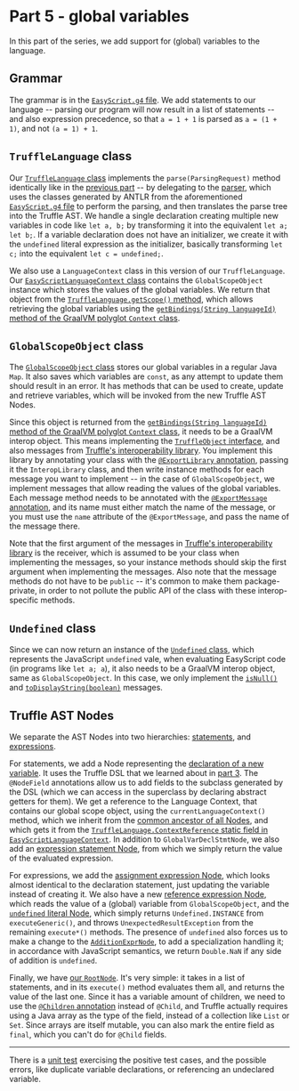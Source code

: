 # Part 5 - global variables

In this part of the series,
we add support for (global) variables to the language.

## Grammar

The grammar is in the [`EasyScript.g4` file](src/main/antlr/com/endoflineblog/truffle/part_05/EasyScript.g4).
We add statements to our language --
parsing our program will now result in a list of statements --
and also expression precedence,
so that `a = 1 + 1` is parsed as `a = (1 + 1)`,
and not `(a = 1) + 1`.

## `TruffleLanguage` class

Our [`TruffleLanguage` class](src/main/java/com/endoflineblog/truffle/part_05/EasyScriptTruffleLanguage.java)
implements the `parse(ParsingRequest)` method identically like in the
[previous part](../part-04/src/main/java/com/endoflineblog/truffle/part_04/EasyScriptTruffleLanguage.java) --
by delegating to the [parser](src/main/java/com/endoflineblog/truffle/part_05/EasyScriptTruffleParser.java),
which uses the classes generated by ANTLR from the aforementioned
[`EasyScript.g4` file](src/main/antlr/com/endoflineblog/truffle/part_05/EasyScript.g4)
to perform the parsing, and then translates the parse tree into the Truffle AST.
We handle a single declaration creating multiple new variables in code like
`let a, b;` by transforming it into the equivalent `let a; let b;`.
If a variable declaration does not have an initializer,
we create it with the `undefined` literal expression as the initializer,
basically transforming `let c;` into the equivalent `let c = undefined;`.

We also use a `LanguageContext` class in this version of our `TruffleLanguage`.
Our [`EasyScriptLanguageContext` class](src/main/java/com/endoflineblog/truffle/part_05/EasyScriptLanguageContext.java)
contains the `GlobalScopeObject` instance which stores the values of the global variables.
We return that object from the
[`TruffleLanguage.getScope()` method](https://www.graalvm.org/truffle/javadoc/com/oracle/truffle/api/TruffleLanguage.html#getScope-C-),
which allows retrieving the global variables using the
[`getBindings(String languageId)` method of the GraalVM polyglot `Context` class](https://www.graalvm.org/truffle/javadoc/org/graalvm/polyglot/Context.html#getBindings-java.lang.String-).

## `GlobalScopeObject` class

The [`GlobalScopeObject` class](src/main/java/com/endoflineblog/truffle/part_05/runtime/GlobalScopeObject.java)
stores our global variables in a regular Java `Map`.
It also saves which variables are `const`,
as any attempt to update them should result in an error.
It has methods that can be used to create, update and retrieve variables,
which will be invoked from the new Truffle AST Nodes.

Since this object is returned from the
[`getBindings(String languageId)` method of the GraalVM polyglot `Context` class](https://www.graalvm.org/truffle/javadoc/org/graalvm/polyglot/Context.html#getBindings-java.lang.String-),
it needs to be a GraalVM interop object.
This means implementing the
[`TruffleObject` interface](https://www.graalvm.org/truffle/javadoc/com/oracle/truffle/api/interop/TruffleObject.html),
and also messages from
[Truffle's interoperability library](https://www.graalvm.org/truffle/javadoc/com/oracle/truffle/api/interop/InteropLibrary.html).
You implement this library by annotating your class with the
[`@ExportLibrary` annotation](https://www.graalvm.org/truffle/javadoc/com/oracle/truffle/api/library/ExportLibrary.html),
passing it the `InteropLibrary` class,
and then write instance methods for each message you want to implement --
in the case of `GlobalScopeObject`,
we implement messages that allow reading the values of the global variables.
Each message method needs to be annotated with the
[`@ExportMessage` annotation](https://www.graalvm.org/truffle/javadoc/com/oracle/truffle/api/library/ExportMessage.html),
and its name must either match the name of the message,
or you must use the `name` attribute of the `@ExportMessage`,
and pass the name of the message there.

Note that the first argument of the messages in
[Truffle's interoperability library](https://www.graalvm.org/truffle/javadoc/com/oracle/truffle/api/interop/InteropLibrary.html)
is the receiver,
which is assumed to be your class when implementing the messages,
so your instance methods should skip the first argument when implementing the messages.
Also note that the message methods do not have to be `public` --
it's common to make them package-private,
in order to not pollute the public API of the class with these interop-specific methods.

## `Undefined` class

Since we can now return an instance of the
[`Undefined` class](src/main/java/com/endoflineblog/truffle/part_05/runtime/Undefined.java),
which represents the JavaScript `undefined` vale,
when evaluating EasyScript code
(in programs like `let a; a`),
it also needs to be a GraalVM interop object,
same as `GlobalScopeObject`.
In this case, we only implement the
[`isNull()`](https://www.graalvm.org/truffle/javadoc/com/oracle/truffle/api/interop/InteropLibrary.html#isNull-java.lang.Object-)
and
[`toDisplayString(boolean)`](https://www.graalvm.org/truffle/javadoc/com/oracle/truffle/api/interop/InteropLibrary.html#toDisplayString-java.lang.Object-boolean-)
messages.

## Truffle AST Nodes

We separate the AST Nodes into two hierarchies:
[statements](src/main/java/com/endoflineblog/truffle/part_05/nodes/stmts/EasyScriptStmtNode.java),
and [expressions](src/main/java/com/endoflineblog/truffle/part_05/nodes/exprs/EasyScriptExprNode.java).

For statements, we add a Node representing the
[declaration of a new variable](src/main/java/com/endoflineblog/truffle/part_05/nodes/stmts/GlobalVarDeclStmtNode.java).
It uses the Truffle DSL that we learned about in
[part 3](../part-03/ReadMe.md).
The `@NodeField` annotations allow us to add fields to the subclass generated by the DSL
(which we can access in the superclass by declaring abstract getters for them).
We get a reference to the Language Context,
that contains our global scope object,
using the `currentLanguageContext()` method,
which we inherit from the
[common ancestor of all Nodes](src/main/java/com/endoflineblog/truffle/part_05/nodes/EasyScriptNode.java),
and which gets it from the
[`TruffleLanguage.ContextReference` static field in `EasyScriptLanguageContext`](src/main/java/com/endoflineblog/truffle/part_05/EasyScriptLanguageContext.java).
In addition to `GlobalVarDeclStmtNode`,
we also add an
[expression statement Node](src/main/java/com/endoflineblog/truffle/part_05/nodes/stmts/ExprStmtNode.java),
from which we simply return the value of the evaluated expression.

For expressions, we add the
[assignment expression Node](src/main/java/com/endoflineblog/truffle/part_05/nodes/exprs/GlobalVarAssignmentExprNode.java),
which looks almost identical to the declaration statement,
just updating the variable instead of creating it.
We also have a new
[reference expression Node](src/main/java/com/endoflineblog/truffle/part_05/nodes/exprs/GlobalVarReferenceExprNode.java),
which reads the value of a (global) variable from `GlobalScopeObject`,
and the
[`undefined` literal Node](src/main/java/com/endoflineblog/truffle/part_05/nodes/exprs/UndefinedLiteralExprNode.java),
which simply returns `Undefined.INSTANCE` from `executeGeneric()`,
and throws `UnexpectedResultException` from the remaining `execute*()` methods.
The presence of `undefined` also forces us to make a change to the
[`AdditionExprNode`](src/main/java/com/endoflineblog/truffle/part_05/nodes/exprs/AdditionExprNode.java),
to add a specialization handling it;
in accordance with JavaScript semantics,
we return `Double.NaN` if any side of addition is `undefined`.

Finally, we have [our `RootNode`](src/main/java/com/endoflineblog/truffle/part_05/nodes/EasyScriptRootNode.java).
It's very simple: it takes in a list of statements,
and in its `execute()` method evaluates them all,
and returns the value of the last one.
Since it has a variable amount of children,
we need to use the [`@Children` annotation](https://www.graalvm.org/truffle/javadoc/com/oracle/truffle/api/nodes/Node.Children.html)
instead of `@Child`,
and Truffle actually requires using a Java array as the type of the field,
instead of a collection like `List` or `Set`.
Since arrays are itself mutable, you can also mark the entire field as `final`,
which you can't do for `@Child` fields.

---

There is a [unit test](src/test/java/com/endoflineblog/truffle/part_05/GlobalVariablesTest.java)
exercising the positive test cases,
and the possible errors, like duplicate variable declarations,
or referencing an undeclared variable.
